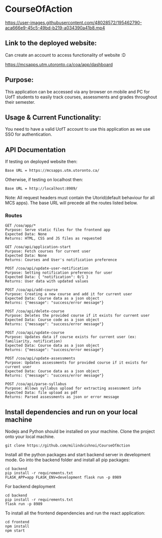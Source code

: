# CourseOfAction

https://user-images.githubusercontent.com/48028572/195462790-aca666e9-45c5-49bd-b219-a034390a41b8.mp4

## Link to the deployed website:

Can create an account to access functionality of website :D

https://mcsapps.utm.utoronto.ca/coa/app/dashboard

## Purpose:

This application can be accessed via any browser on mobile and PC for UofT students to easily track courses, assessments and grades throughout their semester.

## Usage & Current Functionality:

You need to have a valid UofT account to use this application as we use SSO for authentication.

## API Documentation

If testing on deployed website then:

```
Base URL = https://mcsapps.utm.utoronto.ca/
```

Otherwise, if testing on localhost then:

```
Base URL = http://localhost:8989/
```

Note: All request headers must contain the Utorid(default behaviour for all MCS apps). The base URL will precede all the routes listed below.

### Routes

```
GET /coa/app/*
Purpose: Serve static files for the frontend app
Expected Data: None
Returns: HTML, CSS and JS files as requested
```

```
GET /coa/api/application-start
Purpose: Fetch courses for current user
Expected Data: None
Returns: Courses and User's notification preference
```

```
POST /coa/api/update-user-notification
Purpose: Setting notification preference for user
Expected Data: { "notification": 0/1 }
Returns: User data with updated values
```

```
POST /coa/api/add-course
Purpose: Creating a new course and add it for current user
Expected Data: Course data as a json object
Returns: {"message": "success/error message"}
```

```
POST /coa/api/delete-course
Purpose: Deletes the provided course if it exists for current user
Expected Data: Course code as a json object
Returns: {"message": "success/error message"}
```

```
POST /coa/api/update-course
Purpose: Updates data if course exists for current user (ex: familiarity, notification)
Expected Data: Course data as a json object
Returns: {"message": "success/error message"}
```

```
POST /coa/api/update-assessments
Purpose: Updates assessments for provided course if it exists for current user
Expected Data: Course data as a json object
Returns: {"message": "success/error message"}
```

```
POST /coa/api/parse-syllabus
Purpose: Allows syllabus upload for extracting assessment info
Expected Data: file upload as pdf
Returns: Parsed assessments as json or error message
```

## Install dependencies and run on your local machine

Nodejs and Python should be installed on your machine.
Clone the project onto your local machine.

```bash=1
git clone https://github.com/milindvishnoi/CourseOfAction
```

Install all the python packages and start backend server in development mode. Go into the backend folder and install all pip packages:

```bash=2
cd backend
pip install -r requirements.txt
FLASK_APP=app FLASK_ENV=development flask run -p 8989
```

For backend deployment

```bash=3
cd backend
pip install -r requirements.txt
flask run -p 8989
```

To install all the frontend dependencies and run the react application:

```bash=4
cd frontend
npm install
npm start
```
